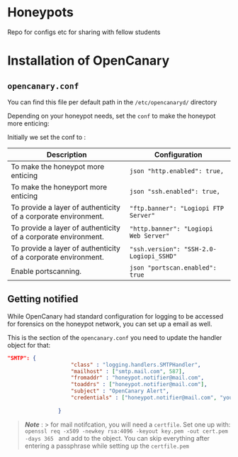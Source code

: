 # Honeypots
Repo for configs etc for sharing with fellow students

# Installation of OpenCanary





## `opencanary.conf`

You can find this file per default path in the `/etc/opencanaryd/` directory 

Depending on your honeypot needs, set the `conf` to make the honeypot more enticing:

Initially we set the conf to :

| Description                                                             | Configuration                                   |
|-------------------------------------------------------------------------|--------------------------------------------------|
| To make the honeypot more enticing                                     | ```json "http.enabled": true, ```               |
| To make the honeyport more enticing                                     | ```json "ssh.enabled": true,```                  |
| To provide a layer of authenticity of a corporate environment.           | ```"ftp.banner": "Logiopi FTP Server" ```        |
| To provide a layer of authenticity of a corporate environment.           | ```"http.banner": "Logiopi Web Server" ```       |
| To provide a layer of authenticity of a corporate environment.           | ```"ssh.version": "SSH-2.0-Logiopi_SSHD" ```     |
| Enable portscanning.                                                    | ```json "portscan.enabled": true ```             |

## Getting notified

While OpenCanary had standard configuration for logging to be accessed for forensics on the honeypot network, you can set up a email as well. 

This is the section of the `opencanary.conf` you need to update the handler object for that:

```json
"SMTP": {
                    "class" : "logging.handlers.SMTPHandler",
                    "mailhost" : ["smtp.mail.com", 587],
                    "fromaddr" : "honeypot.notifier@mail.com",
                    "toaddrs" : ["honeypot.notifier@mail.com"],
                    "subject" : "OpenCanary Alert",
                    "credentials" : ["honeypot.notifier@mail.com", "your-email-password"],
                    
                }  
```

> **_Note_** : > for mail notifcation, you will need a `certfile`. Set one up with: `openssl req -x509 -newkey rsa:4096 -keyout key.pem -out cert.pem -days 365
` and add to the object. You can skip everything after entering a passphrase while setting up the `certfile.pem`

